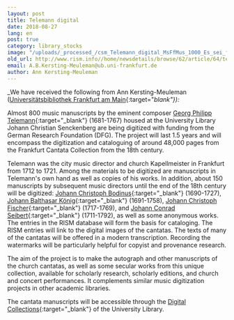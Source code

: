 ```yaml
---
layout: post
title: Telemann digital
date: 2018-08-27
lang: en
post: true
category: library_stocks
image: "/uploads/_processed_/csm_Telemann_digital_MsFfMus_1000_Es_sei_ferne_TVWV_1_0526_01_ce7d7b3394.jpg"
old_url: http://www.rism.info//home/newsdetails/browse/62/article/64/telemann-digital.html
email: A.B.Kersting-Meuleman@ub.uni-frankfurt.de
author: Ann Kersting-Meuleman
---
```



_We have received the following from Ann Kersting-Meuleman ([Universitätsbibliothek Frankfurt am Main](http://www.ub.uni-frankfurt.de/musik/){:target="_blank"}):_

Almost 800 music manuscripts by the eminent composer [Georg Philipp Telemann](https://opac.rism.info/search?View=rism&author=Telemann+Philipp&siglum=D-F&callno=Ms.Ff.Mus.&subject=Cantatas){:target="_blank"} (1681-1767) housed at the University Library Johann Christian Senckenberg are being digitized with funding from the German Research Foundation (DFG). The project will last 1.5 years and will encompass the digitization and cataloguing of around 48,000 pages from the Frankfurt Cantata Collection from the 18th century.

Telemann was the city music director and church Kapellmeister in Frankfurt from 1712 to 1721. Among the materials to be digitized are manuscripts in Telemann's own hand as well as copies of his works. In addition, about 150 manuscripts by subsequent music directors until the end of the 18th century will be digitized: [Johann Christoph Bodinus](https://opac.rism.info/search?View=rism&author=Bodinus+Christoph&siglum=D-F&callno=Ms.Ff.Mus){:target="_blank"} (1690-1727), [Johann Balthasar König](https://opac.rism.info/search?View=rism&author=K%C3%B6nig+Balthasar&siglum=D-F&callno=Ms.Ff.Mus){:target="_blank"} (1691-1758), [Johann Christoph Fischer](https://opac.rism.info/search?View=rism&author=Fischer+Christoph&siglum=D-F&callno=Ms.Ff.Mus){:target="_blank"} (1717-1769), and [Johann Conrad Seibert](https://opac.rism.info/search?View=rism&author=Seibert+Conrad&siglum=D-F&callno=Ms.Ff.Mus){:target="_blank"} (1711-1792), as well as some anonymous works. The entries in the RISM database will form the basis for cataloging. The RISM entries will link to the digital images of the cantatas. The texts of many of the cantatas will be offered in a modern transcription. Recording the watermarks will be particularly helpful for copyist and provenance research.

The aim of the project is to make the autograph and other manuscripts of the church cantatas, as well as some secular works from this unique collection, available for scholarly research, scholarly editions, and church and concert performances. It complements similar music digitization projects in other academic libraries.

The cantata manuscripts will be accessible through the [Digital Collections](http://sammlungen.ub.uni-frankfurt.de/musiktheater/nav/index/all){:target="_blank"} of the University Library.



<script type="text/javascript">var switchTo5x=true;</script><script type="text/javascript" src="http://w.sharethis.com/button/buttons.js"></script><script type="text/javascript">stLight.options({publisher: "9b601438-1ce1-49d8-bfd7-9cff5df54c17", doNotHash: false, doNotCopy: false, hashAddressBar: false});</script>